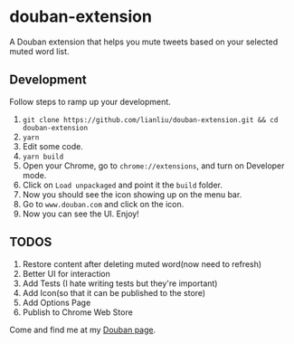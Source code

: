 # douban-extension
A Douban extension that helps you mute tweets based on your selected muted word list.

## Development
Follow steps to ramp up your development.

1. `git clone https://github.com/lianliu/douban-extension.git && cd douban-extension`
2. `yarn`
3. Edit some code.
4. `yarn build`
5. Open your Chrome, go to `chrome://extensions`, and turn on Developer mode.
6. Click on `Load unpackaged` and point it the `build` folder.
7. Now you should see the icon showing up on the menu bar.
8. Go to `www.douban.com` and click on the icon.
9. Now you can see the UI. Enjoy!

## TODOS
1. Restore content after deleting muted word(now need to refresh)
2. Better UI for interaction
3. Add Tests (I hate writing tests but they're important)
4. Add Icon(so that it can be published to the store)
5. Add Options Page
6. Publish to Chrome Web Store

Come and find me at my [Douban page](https://www.douban.com/people/John_316/).